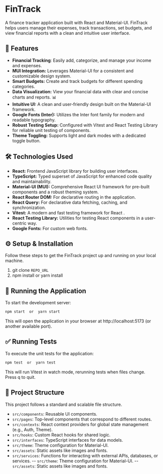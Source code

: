 # FinTrack

A finance tracker application built with React and Material-UI. FinTrack helps users manage their expenses, track transactions, set budgets, and view financial reports with a clean and intuitive user interface.

## 🚀 Features  

- **Financial Tracking**: Easily add, categorize, and manage your income and expenses.
- **MUI Integration:** Leverages Material-UI for a consistent and customizable design system.
- **Smart Budgets:** Create and track budgets for different spending categories.
- **Data Visualization:** View your financial data with clear and concise charts and reports. 📊
- **Intuitive UI:** A clean and user-friendly design built on the Material-UI framework.
- **Google Fonts (Inter):** Utilizes the Inter font family for modern and readable typography.
- **Robust Testing Setup:** Configured with Vitest and React Testing Library for reliable unit testing of components.
- **Theme Toggling:** Supports light and dark modes with a dedicated toggle button.


## 🛠️ Technologies Used

- **React:** Frontend JavaScript library for building user interfaces.
- **TypeScript:** Typed superset of JavaScript for enhanced code quality and maintainability.
- **Material-UI (MUI):** Comprehensive React UI framework for pre-built components and a robust theming system.
- **React Router DOM:** For declarative routing in the application.
- **React Query:** For declarative data fetching, caching, and synchronization.
- **Vitest:** A modern and fast testing framework for React .
- **React Testing Library:** Utilities for testing React components in a user-centric way.
- **Google Fonts:** For custom web fonts.

## ⚙️ Setup & Installation

Follow these steps to get the FinTrack project up and running on your local machine.

1.  git clone ```REPO_URL```
2.  npm install or yarn install

## 🚀 Running the Application

To start the development server:

```js
npm start  or  yarn start
```

This will open the application in your browser at http://localhost:5173 (or another available port).

## ✅ Running Tests

To execute the unit tests for the application:

```js
npm test  or  yarn test
```

This will run Vitest in watch mode, rerunning tests when files change. Press q to quit.

## 📂 Project Structure

This project follows a standard and scalable file structure.

- ```src/components```: Reusable UI components.
- ```src/pages```: Top-level components that correspond to different routes.
- ```src/contexts```: React context providers for global state management (e.g., Auth, Theme).
- ```src/hooks```: Custom React hooks for shared logic.
- ```src/interfaces```: TypeScript interfaces for data models.
- ```src/theme```: Theme configuration for Material-UI.
- ```src/assets```: Static assets like images and fonts.
- ```src/services```: Functions for interacting with external APIs, databases, or services.
-- ```src/theme```: Theme configuration for Material-UI.
-- ```src/assets```: Static assets like images and fonts.